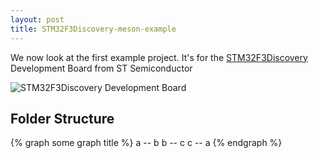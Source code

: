 ```yaml
---
layout: post
title: STM32F3Discovery-meson-example
---
```


We now look at the first example project.
It's for the [STM32F3Discovery](http://www.st.com/en/evaluation-tools/stm32f3discovery.html) Development Board from ST Semiconductor

![STM32F3Discovery Development Board](http://www.st.com/content/ccc/fragment/product_related/rpn_information/board_photo/8e/9b/f4/fd/3f/3b/4a/e7/stm32f3discovery.jpg/files/stm32f3discovery.jpg/_jcr_content/translations/en.stm32f3discovery.jpg)

## Folder Structure

{% graph some graph title %}
a -- b
b -- c
c -- a
{% endgraph %}
